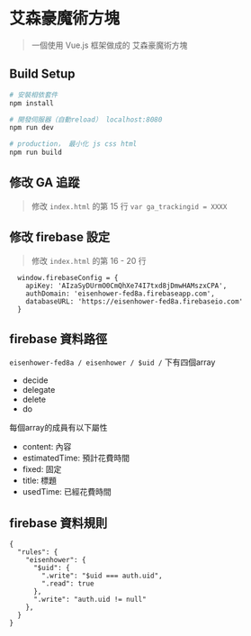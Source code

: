 # 艾森豪魔術方塊

> 一個使用 Vue.js 框架做成的 艾森豪魔術方塊

## Build Setup

``` bash
# 安裝相依套件
npm install

# 開發伺服器（自動reload） localhost:8080
npm run dev

# production， 最小化 js css html
npm run build
```

## 修改 GA 追蹤
> 修改 `index.html` 的第 15 行 
> `var ga_trackingid = XXXX`

## 修改 firebase 設定
> 修改 `index.html` 的第 16 - 20 行 
  ```
    window.firebaseConfig = {
      apiKey: 'AIzaSyDUrmO0CmQhXe74I7txd8jDmwHAMszxCPA',
      authDomain: 'eisenhower-fed8a.firebaseapp.com',
      databaseURL: 'https://eisenhower-fed8a.firebaseio.com'
    }
  ```
## firebase 資料路徑
`eisenhower-fed8a / eisenhower / $uid /` 下有四個array
 * decide
 * delegate
 * delete
 * do
 
每個array的成員有以下屬性
  * content: 內容
  * estimatedTime: 預計花費時間
  * fixed: 固定
  * title: 標題
  * usedTime: 已經花費時間
  
## firebase 資料規則
```
{
  "rules": {
    "eisenhower": {
      "$uid": {
        ".write": "$uid === auth.uid",
        ".read": true
      },
      ".write": "auth.uid != null"
    },
  }
}
```
